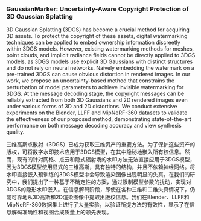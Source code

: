 ### GaussianMarker: Uncertainty-Aware Copyright Protection of 3D Gaussian Splatting

3D Gaussian Splatting (3DGS) has become a crucial method for acquiring 3D assets. To protect the copyright of these assets, digital watermarking techniques can be applied to embed ownership information discreetly within 3DGS models. However, existing watermarking methods for meshes, point clouds, and implicit radiance fields cannot be directly applied to 3DGS models, as 3DGS models use explicit 3D Gaussians with distinct structures and do not rely on neural networks. Naively embedding the watermark on a pre-trained 3DGS can cause obvious distortion in rendered images. In our work, we propose an uncertainty-based method that constrains the perturbation of model parameters to achieve invisible watermarking for 3DGS. At the message decoding stage, the copyright messages can be reliably extracted from both 3D Gaussians and 2D rendered images even under various forms of 3D and 2D distortions. We conduct extensive experiments on the Blender, LLFF and MipNeRF-360 datasets to validate the effectiveness of our proposed method, demonstrating state-of-the-art performance on both message decoding accuracy and view synthesis quality.

三维高斯点散射（3DGS）已成为获取三维资产的重要方法。为了保护这些资产的版权，可将数字水印技术应用于3DGS模型，在其中隐秘地嵌入所有权信息。然而，现有的针对网格、点云和隐式辐射场的水印方法无法直接应用于3DGS模型，因为3DGS模型使用显式的三维高斯，具有独特的结构，并且不依赖神经网络。将水印直接嵌入预训练的3DGS模型中会导致渲染图像出现明显的失真。在我们的研究中，我们提出了一种基于不确定性的方案，通过限制模型参数的扰动，实现对3DGS的隐形水印嵌入。在信息解码阶段，即使在各种三维和二维失真情况下，仍能可靠地从3D高斯和2D渲染图像中提取出版权信息。我们在Blender、LLFF和MipNeRF-360数据集上进行了大量实验，以验证所提方法的有效性，显示了在信息解码准确性和视图合成质量上的领先表现。
